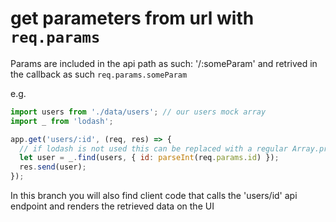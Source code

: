 # get parameters from url with `req.params`

Params are included in the api path as such: '/:someParam' 
and retrived in the callback as such `req.params.someParam`

e.g.

```javascript
import users from './data/users'; // our users mock array
import _ from 'lodash';

app.get('users/:id', (req, res) => {
  // if lodash is not used this can be replaced with a regular Array.prototype.filter method
  let user = _.find(users, { id: parseInt(req.params.id) }); 
  res.send(user);
});
```

In this branch you will also find client code that calls the 'users/id' api endpoint and renders the retrieved data on the UI






